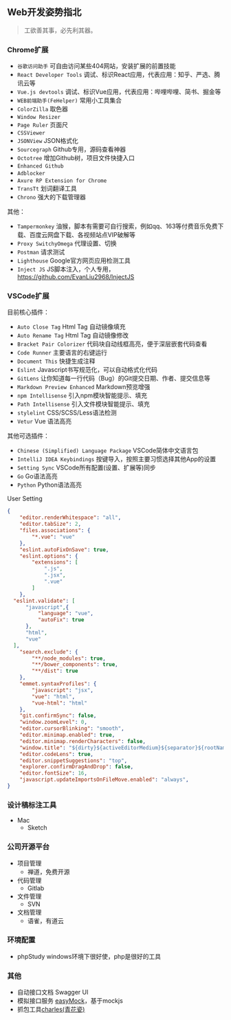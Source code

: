 ## Web开发姿势指北

> 工欲善其事，必先利其器。

### Chrome扩展
- `谷歌访问助手` 可自由访问某些404网站，安装扩展的前置技能
- `React Developer Tools` 调试、标识React应用，代表应用：知乎、严选、腾讯云等
- `Vue.js devtools` 调试、标识Vue应用，代表应用：哔哩哔哩、简书、掘金等
- `WEB前端助手(FeHelper)` 常用小工具集合
- `ColorZilla` 取色器
- `Window Resizer`
- `Page Ruler` 页面尺
- `CSSViewer`
- `JSONView` JSON格式化
- `Sourcegraph` Github专用，源码查看神器
- `Octotree` 增加Github树，项目文件快捷入口
- `Enhanced Github`
- `Adblocker`
- `Axure RP Extension for Chrome`
- `TransTt` 划词翻译工具
- `Chrono` 强大的下载管理器

其他：
- `Tampermonkey` 油猴，脚本有需要可自行搜索，例如qq、163等付费音乐免费下载、百度云网盘下载、各视频站点VIP破解等
- `Proxy SwitchyOmega` 代理设置、切换
- `Postman` 请求测试
- `Lighthouse` Google官方网页应用检测工具
- `Inject JS` JS脚本注入，个人专用，https://github.com/EvanLiu2968/InjectJS


### VSCode扩展

目前核心插件：
- `Auto Close Tag` Html Tag 自动镜像填充
- `Auto Rename Tag` Html Tag 自动镜像修改
- `Bracket Pair Colorizer` 代码块自动线框高亮，便于深层嵌套代码查看
- `Code Runner` 主要语言的右键运行
- `Document This` 快捷生成注释
- `Eslint` Javascript书写规范化，可以自动格式化代码
- `GitLens` 让你知道每一行代码（Bug）的Git提交日期、作者、提交信息等
- `Markdown Preview Enhanced` Markdown预览增强
- `npm Intellisense` 引入npm模块智能提示、填充
- `Path Intellisense` 引入文件模块智能提示、填充
- `stylelint` CSS/SCSS/Less语法检测
- `Vetur` Vue 语法高亮

其他可选插件：
- `Chinese (Simplified) Language Package` VSCode简体中文语言包
- `IntelliJ IDEA Keybindings` 按键导入，按照主要习惯选择其他App的设置
- `Setting Sync` VSCode所有配置(设置、扩展等)同步
- `Go` Go语法高亮
- `Python` Python语法高亮

User Setting
```json
{
    "editor.renderWhitespace": "all",
    "editor.tabSize": 2,
    "files.associations": {
        "*.vue": "vue"
    },
    "eslint.autoFixOnSave": true,
    "eslint.options": {
        "extensions": [
            ".js",
            ".jsx",
            ".vue"
        ]
    },
  "eslint.validate": [
      "javascript",{
          "language": "vue",
          "autoFix": true
      },
      "html",
      "vue"
  ],
    "search.exclude": {
        "**/node_modules": true,
        "**/bower_components": true,
        "**/dist": true
    },
    "emmet.syntaxProfiles": {
        "javascript": "jsx",
        "vue": "html",
        "vue-html": "html"
    },
    "git.confirmSync": false,
    "window.zoomLevel": 0,
    "editor.cursorBlinking": "smooth",
    "editor.minimap.enabled": true,
    "editor.minimap.renderCharacters": false,
    "window.title": "${dirty}${activeEditorMedium}${separator}${rootName}",
    "editor.codeLens": true,
    "editor.snippetSuggestions": "top",
    "explorer.confirmDragAndDrop": false,
    "editor.fontSize": 16,
    "javascript.updateImportsOnFileMove.enabled": "always",
}
```

### 设计稿标注工具

- Mac
  - Sketch

### 公司开源平台

- 项目管理
  - 禅道，免费开源
- 代码管理
  - Gitlab
- 文件管理
  - SVN
- 文档管理
  - 语雀，有道云

### 环境配置
- phpStudy windows环境下很好使，php是很好的工具

### 其他
- 自动接口文档 Swagger UI
- 模拟接口服务 [easyMock](https://www.easy-mock.com)，基于mockjs
- 抓包工具[charles(青花瓷)](https://www.charlesproxy.com/download/)

